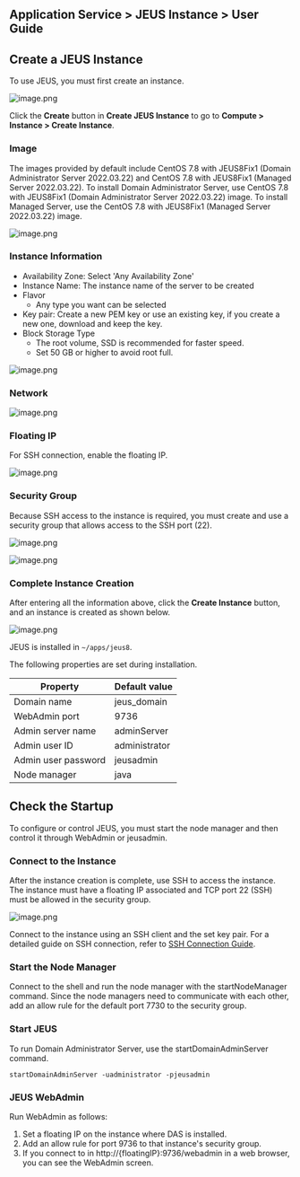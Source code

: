 ## Application Service > JEUS Instance > User Guide

## Create a JEUS Instance

To use JEUS, you must first create an instance.

![image.png](http://static.toastoven.net/prod_jeus_instance/jeus_image1.png)

Click the **Create** button in **Create JEUS Instance** to go to **Compute > Instance > Create Instance**.


### Image

The images provided by default include CentOS 7.8 with JEUS8Fix1 (Domain Administrator Server 2022.03.22) and CentOS 7.8 with JEUS8Fix1 (Managed Server 2022.03.22). To install Domain Administrator Server, use CentOS 7.8 with JEUS8Fix1 (Domain Administrator Server 2022.03.22) image. To install Managed Server, use the CentOS 7.8 with JEUS8Fix1 (Managed Server 2022.03.22) image.

![image.png](http://static.toastoven.net/prod_jeus_instance/jeus_image2.png)


### Instance Information

* Availability Zone: Select 'Any Availability Zone'
* Instance Name: The instance name of the server to be created
* Flavor
    * Any type you want can be selected
* Key pair: Create a new PEM key or use an existing key, if you create a new one, download and keep the key.
* Block Storage Type
    * The root volume, SSD is recommended for faster speed.
    * Set 50 GB or higher to avoid root full.

![image.png](http://static.toastoven.net/prod_jeus_instance/jeus_image3.png)


### Network

![image.png](http://static.toastoven.net/prod_jeus_instance/jeus_image4.png)

### Floating IP

For SSH connection, enable the floating IP.

![image.png](http://static.toastoven.net/prod_jeus_instance/jeus_image5.png)

### Security Group

Because SSH access to the instance is required, you must create and use a security group that allows access to the SSH port (22).

![image.png](http://static.toastoven.net/prod_jeus_instance/jeus_image6.png)

![image.png](http://static.toastoven.net/prod_jeus_instance/jeus_image7.png)



### Complete Instance Creation

After entering all the information above, click the **Create Instance** button, and an instance is created as shown below.


![image.png](http://static.toastoven.net/prod_jeus_instance/jeus_image9.png)

JEUS is installed in `~/apps/jeus8`.

The following properties are set during installation.

| Property | Default value |
| --- | --- |
| Domain name | jeus_domain |
| WebAdmin port | 9736 |
| Admin server name | adminServer |
| Admin user ID | administrator |
| Admin user password | jeusadmin |
| Node manager | java |


## Check the Startup

To configure or control JEUS, you must start the node manager and then control it through WebAdmin or jeusadmin.

### Connect to the Instance

After the instance creation is complete, use SSH to access the instance.
The instance must have a floating IP associated and TCP port 22 (SSH) must be allowed in the security group.

![image.png](http://static.toastoven.net/prod_jeus_instance/jeus_image10.png)

Connect to the instance using an SSH client and the set key pair.
For a detailed guide on SSH connection, refer to [SSH Connection Guide](https://docs.toast.com/ko/Compute/Instance/ko/overview/#linux).

### Start the Node Manager

Connect to the shell and run the node manager with the startNodeManager command.
Since the node managers need to communicate with each other, add an allow rule for the default port 7730 to the security group.

### Start JEUS

To run Domain Administrator Server, use the startDomainAdminServer command.

```
startDomainAdminServer -uadministrator -pjeusadmin
```

### JEUS WebAdmin

Run WebAdmin as follows:

1. Set a floating IP on the instance where DAS is installed.
2. Add an allow rule for port 9736 to that instance's security group.
3. If you connect to in http://{floatingIP}:9736/webadmin in a web browser, you can see the WebAdmin screen.

